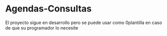 # Agendas-Consultas

El proyecto sigue en desarrollo pero se puede usar como 0plantilla en caso de que su programador lo necesite


